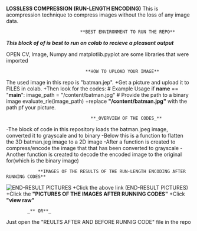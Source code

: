 **LOSSLESS COMPRESSION (RUN-LENGTH ENCODING)**
    This is acompression technique to compress images without the loss of any image data.
                                
                                **BEST ENVIRONMENT TO RUN THE REPO**
***This block of of is best to run on colab to recieve a pleasant output***

OPEN CV, Image, Numpy and matplotlib.pyplot are some libraries that were imported

                                  **HOW TO UPLOAD YOUR IMAGE**
The used image in this repo is "batman.jep".
+Get a picture and upload it to FILES in colab.
+Then look for the codes: # Example Usage
                          if __name__ == "__main__":
                              image_path = "/content/batman.jpg"  # Provide the path to a binary image
                              evaluate_rle(image_path)
+replace **"/content/batman.jpg"** with the path pf your picture.

                                    **_OVERVIEW OF THE CODES_**
-The block of code in this repository loads the batman.jpeg image, converted it to grayscale and to binary
-Below this is a function to flatten the 3D batman.jeg image to a 2D image
-After a function is created to compress/encode the image that that has been converted to grayscale
-Another function is created to decode the encoded image to the original for(which is the binary image)

                **IMAGES OF THE RESULTS OF THE RUN-LENGTH ENCODING AFTER RUNNING CODES**
![END-RESULT PICTURES](IMAGES)
+Click the above link (END-RESULT PICTURES)
+Click the **"PICTURES OF THE IMAGES AFTER RUNNING CODES"**
+Click **"view raw"**

            _** OR**_
Just open the "REULTS AFTER AND BEFORE RUNNIG CODE" file in the repo
